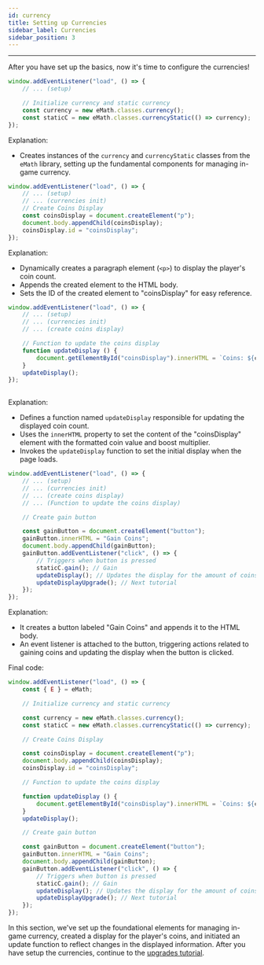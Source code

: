 ```yaml
---
id: currency
title: Setting up Currencies
sidebar_label: Currencies
sidebar_position: 3
---
```


---

After you have set up the basics, now it's time to configure the currencies!

```js
window.addEventListener("load", () => {
    // ... (setup)

    // Initialize currency and static currency
    const currency = new eMath.classes.currency();
    const staticC = new eMath.classes.currencyStatic(() => currency);
});
```

Explanation:
- Creates instances of the `currency` and `currencyStatic` classes from the `eMath` library, setting up the fundamental components for managing in-game currency.

```js
window.addEventListener("load", () => {
    // ... (setup)
    // ... (currencies init)
    // Create Coins Display
    const coinsDisplay = document.createElement("p");
    document.body.appendChild(coinsDisplay);
    coinsDisplay.id = "coinsDisplay";
});
```

Explanation:
- Dynamically creates a paragraph element (`<p>`) to display the player's coin count.
- Appends the created element to the HTML body.
- Sets the ID of the created element to "coinsDisplay" for easy reference.

```js
window.addEventListener("load", () => {
    // ... (setup)
    // ... (currencies init)
    // ... (create coins display)

    // Function to update the coins display
    function updateDisplay () {
        document.getElementById("coinsDisplay").innerHTML = `Coins: ${currency.value.format()} (x${staticC.boost.calculate().format()})`; // Updates the display and shows the multiplier. Ex. "Coins: 2.00 (x1.0)"
    }
    updateDisplay();
});
    
```

Explanation:
- Defines a function named `updateDisplay` responsible for updating the displayed coin count.
- Uses the `innerHTML` property to set the content of the "coinsDisplay" element with the formatted coin value and boost multiplier.
- Invokes the `updateDisplay` function to set the initial display when the page loads.

```js
window.addEventListener("load", () => {
    // ... (setup)
    // ... (currencies init)
    // ... (create coins display)
    // ... (Function to update the coins display)

    // Create gain button

    const gainButton = document.createElement("button");
    gainButton.innerHTML = "Gain Coins";
    document.body.appendChild(gainButton);
    gainButton.addEventListener("click", () => {
        // Triggers when button is pressed
        staticC.gain(); // Gain
        updateDisplay(); // Updates the display for the amount of coins
        updateDisplayUpgrade(); // Next tutorial
    });
});
```

Explanation:
- It creates a button labeled "Gain Coins" and appends it to the HTML body.
- An event listener is attached to the button, triggering actions related to gaining coins and updating the display when the button is clicked.

Final code:

```js
window.addEventListener("load", () => {
    const { E } = eMath;

    // Initialize currency and static currency

    const currency = new eMath.classes.currency();
    const staticC = new eMath.classes.currencyStatic(() => currency);

    // Create Coins Display

    const coinsDisplay = document.createElement("p");
    document.body.appendChild(coinsDisplay);
    coinsDisplay.id = "coinsDisplay";

    // Function to update the coins display

    function updateDisplay () {
        document.getElementById("coinsDisplay").innerHTML = `Coins: ${currency.value.format()} (x${staticC.boost.calculate().format()})`; // Updates the display and shows the multiplier. Ex. "Coins: 2.00 (x1.0)"
    }
    updateDisplay();

    // Create gain button

    const gainButton = document.createElement("button");
    gainButton.innerHTML = "Gain Coins";
    document.body.appendChild(gainButton);
    gainButton.addEventListener("click", () => {
        // Triggers when button is pressed
        staticC.gain(); // Gain
        updateDisplay(); // Updates the display for the amount of coins
        updateDisplayUpgrade(); // Next tutorial
    });
});
```

In this section, we've set up the foundational elements for managing in-game currency, created a display for the player's coins, and initiated an update function to reflect changes in the displayed information. After you have setup the currencies, continue to the [upgrades tutorial](./upgrades).